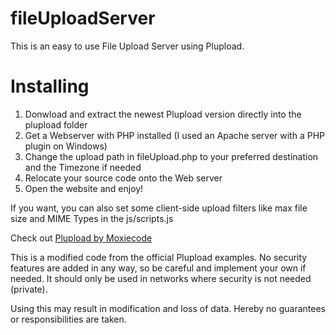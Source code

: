 # fileUploadServer
This is an easy to use File Upload Server using Plupload.

# Installing
1. Donwload and extract the newest Plupload version directly into the plupload folder
2. Get a Webserver with PHP installed (I used an Apache server with a PHP plugin on Windows)
3. Change the upload path in fileUpload.php to your preferred destination and the Timezone if needed
4. Relocate your source code onto the Web server
5. Open the website and enjoy!

If you want, you can also set some client-side upload filters like max file size and MIME Types in the js/scripts.js

Check out [Plupload by Moxiecode](https://github.com/moxiecode/plupload)


This is a modified code from the official Plupload examples.
No security features are added in any way, so be careful and implement your own if needed.
It should only be used in networks where security is not needed (private).

Using this may result in modification and loss of data. Hereby no guarantees or responsibilities are taken.